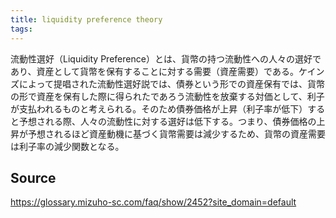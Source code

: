 ```yaml
---
title: liquidity preference theory
tags: 
---
```


流動性選好（Liquidity Preference）とは、貨幣の持つ流動性への人々の選好であり、資産として貨幣を保有することに対する需要（資産需要）である。ケインズによって提唱された流動性選好説では、債券という形での資産保有では、貨幣の形で資産を保有した際に得られたであろう流動性を放棄する対価として、利子が支払われるものと考えられる。そのため債券価格が上昇（利子率が低下）すると予想される際、人々の流動性に対する選好は低下する。つまり、債券価格の上昇が予想されるほど資産動機に基づく貨幣需要は減少するため、貨幣の資産需要は利子率の減少関数となる。

## Source
https://glossary.mizuho-sc.com/faq/show/2452?site_domain=default